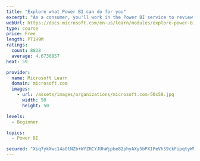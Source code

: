 ```yaml
---
title: "Explore what Power BI can do for you"
excerpt: "As a consumer, you'll work in the Power BI service to review and interact with content that has been shared with you. This module provides the foundational information that you need to work effectively in the Power BI service."
webUrl: https://docs.microsoft.com/en-us/learn/modules/explore-power-bi-service/
type: course
price: Free
length: PT1H9M
ratings:
  count: 8828
  average: 4.6730857
heat: 59

provider:
  name: Microsoft Learn
  domain: microsoft.com
  images:
    - url: /assets/images/organizations/microsoft.com-50x50.jpg
      width: 50
      height: 50

levels:
  - Beginner

topics:
  - Power BI

secured: "Xiq7ykXwc14aOtNZb+WYZHCYJUhWjpbe82phyAXy5bPXIPeVhS9ckFipqtyWMriArMu7qpBkwVRmnzjV4cxytf77elYwLgAxGMzW/p2s+ECYh+JtMOKiq0qNd8Ue+oT778FfDHvlMcL/2nkp3xBqYnIla3nrzeCZgwqOnH+08naxGuinDvkz6u31EqjEGCQ8MgytNByqSGH2CLbAdBIQKvcmfzS+A8YMMBMLX8wIoY/iUfCbw3oorikjjioHz7mxycss2TLzc5SIiLaJv6H2ibddwB8Pp5p+i44tV5/5lzluLePWisswU9VCbmpX5l9tAMDdiE7fsJJA4whKTKb61Z9yaN7AOZYLpx3H07AB/dKfDcx9AuwzvznwLAtSbiA3m445RvE5O8PSnkfcbPS2iDuda8YE0NyFDUpimer4vrk=;CJYnFG3SaG3CEwZY9uN4QA=="
---
```


